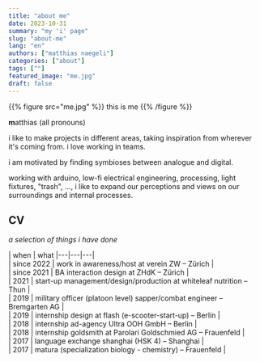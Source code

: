 ```yaml
---
title: "about me"
date: 2023-10-31
summary: "my 'i' page"
slug: "about-me"
lang: "en"
authors: ["matthias naegeli"]
categories: ["about"]
tags: [""]
featured_image: "me.jpg"
draft: false
---
```


{{% figure src="me.jpg" %}} this is me {{% /figure %}} 

**m**atthias (all pronouns)

i like to make projects in different areas, taking inspiration from wherever it's coming from.
i love working in teams.  

i am motivated by finding symbioses between analogue and digital.  

working with arduino, low-fi electrical engineering, processing, light fixtures, "trash", ..., i like to expand our perceptions and views on our surroundings and internal processes.  


## CV
*a selection of things i have done*

  
<!-- - since 2022   – work in awareness/host at verein ZW                           –  Zürich 
- since 2021   – BA interaction design at ZHdK                                 –  Zürich    
- 2021        –  start-up management/design/production at whiteleaf nutrition  –  Thun   
- 2019         – military officer (platoon level) sapper/combat engineer       –  Bremgarten AG    
- 2019        –  internship design at flash (e-scooter-start-up)               –  Berlin  
- 2018         – internship ad-agency Ultra OOH GmbH                           –  Berlin    
- 2018          – internship goldsmith at Parolari Goldschmied AG               –  Frauenfeld  
- 2017         – language exchange shanghai (HSK 4)                            –  Shanghai   
- 2017          – matura (specialization biology - chemistry)                   –  Frauenfeld    -->

| when | what
|---|---|---|  
| since 2022   | work in awareness/host at verein ZW – Zürich  |  
| since 2021   | BA interaction design at ZHdK  – Zürich  |  
| 2021         | start-up management/design/production at whiteleaf nutrition – Thun  |  
| 2019         | military officer (platoon level) sapper/combat engineer – Bremgarten AG  |  
| 2019         | internship design at flash (e-scooter-start-up)   – Berlin  |  
| 2018         | internship ad-agency Ultra OOH GmbH    – Berlin  |  
| 2018         | internship goldsmith at Parolari Goldschmied AG     – Frauenfeld  |  
| 2017         | language exchange shanghai (HSK 4)         – Shanghai  |  
| 2017         | matura (specialization biology - chemistry)     – Frauenfeld  | 